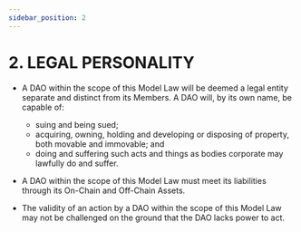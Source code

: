 ```yaml
---
sidebar_position: 2
---
```


# 2.  LEGAL PERSONALITY

* A DAO within the scope of this Model Law will be deemed a legal entity separate and distinct from its Members. A DAO will, by its own name, be capable of:
  * suing and being sued;
  * acquiring, owning, holding and developing or disposing of property, both movable and immovable; and
  * doing and suffering such acts and things as bodies corporate may lawfully do and suffer.

* A DAO within the scope of this Model Law must meet its liabilities through its On-Chain and Off-Chain Assets.

* The validity of an action by a DAO within the scope of this Model Law may not be challenged on the ground that the DAO lacks power to act.
